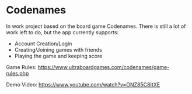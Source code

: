 # Codenames

In work project based on the board game Codenames. There is still a lot of work left to do, but the app currently supports:
- Account Creation/Login
- Creating/Joining games with friends
- Playing the game and keeping score

Game Rules:
https://www.ultraboardgames.com/codenames/game-rules.php

Demo Video:
https://www.youtube.com/watch?v=ONZ85C8ItXE
